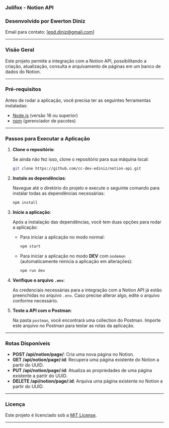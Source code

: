 


### Jolifox - Notion API

### Desenvolvido por Ewerton Diniz

Email para contato: [epd.diniz@gmail.com]

---

### **Visão Geral**

Este projeto permite a integração com a Notion API, possibilitando a criação, 
atualização, consulta e arquivamento de páginas em um banco de dados do Notion.

---

### **Pré-requisitos**

Antes de rodar a aplicação, você precisa ter as seguintes ferramentas instaladas:

- [Node.js](https://nodejs.org/) (versão 16 ou superior)
- [npm](https://www.npmjs.com/) (gerenciador de pacotes)

---

### **Passos para Executar a Aplicação**

1. **Clone o repositório**:

   Se ainda não fez isso, clone o repositório para sua máquina local:

   ```bash
   git clone https://github.com/cc-dev-ediniz/notion-api.git
   ```

2. **Instale as dependências**:

   Navegue até o diretório do projeto e execute o seguinte comando para instalar todas as dependências necessárias:

   ```bash
   npm install
   ```

3. **Inicie a aplicação**:

   Após a instalação das dependências, você tem duas opções para rodar a aplicação:

   - Para iniciar a aplicação no modo normal:

     ```bash
     npm start
     ```

   - Para iniciar a aplicação no modo **DEV** com `nodemon` (automaticamente reinicia a aplicação em alterações):

     ```bash
     npm run dev
     ```

4. **Verifique o arquivo `.env`**:

   As credenciais necessárias para a integração com a Notion API já estão preenchidas no arquivo `.env`. Caso precise alterar algo, edite o arquivo conforme necessário.

5. **Teste a API com o Postman**:

   Na pasta `postman`, você encontrará uma collection do Postman. Importe este arquivo no Postman para testar as rotas da aplicação.

---

### **Rotas Disponíveis**

- **POST /api/notion/page/**: Cria uma nova página no Notion.
- **GET /api/notion/page/:id**: Recupera uma página existente do Notion a partir do UUID.
- **PUT /api/notion/page/:id**: Atualiza as propriedades de uma página existente a partir do UUID.
- **DELETE /api/notion/page/:id**: Arquiva uma página existente no Notion a partir do UUID.

---

### **Licença**

Este projeto é licenciado sob a [MIT License](LICENSE).

---
 
